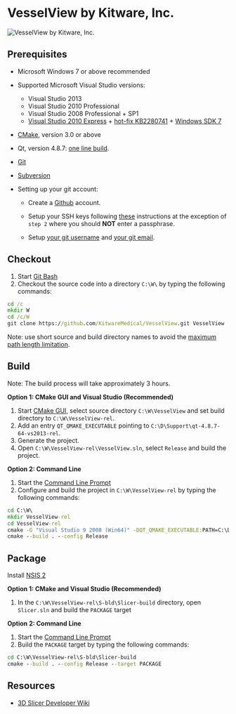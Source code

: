 VesselView by Kitware, Inc.
==========================

![VesselView by Kitware, Inc.](https://raw.githubusercontent.com/KitwareMedical/VesselView/master/Applications/App/Resources/Images/SplashScreen.png)

Prerequisites
-------------

* Microsoft Windows 7 or above recommended

* Supported Microsoft Visual Studio versions:
    * Visual Studio 2013
    * Visual Studio 2010 Professional
    * Visual Studio 2008 Professional + SP1
    * [Visual Studio 2010 Express](http://www.visualstudio.com/downloads/download-visual-studio-vs#d-2010-express) + [hot-fix KB2280741](http://archive.msdn.microsoft.com/KB2280741) + [Windows SDK 7](http://www.microsoft.com/en-us/download/details.aspx?displaylang=en&id=8279)

* [CMake](http://cmake.org/cmake/resources/software.html), version 3.0 or above

* Qt, version 4.8.7: [one line build](https://github.com/jcfr/qt-easy-build).

* [Git](http://git-scm.com/downloads)

* [Subversion](http://www.sliksvn.com/en/download)

* Setting up your git account:

    * Create a [Github](https://github.com) account.

    * Setup your SSH keys following [these](https://help.github.com/articles/generating-ssh-keys) instructions at the
    exception of `step 2` where you should __NOT__ enter a passphrase.

    * Setup [your git username](https://help.github.com/articles/setting-your-username-in-git) and [your git email](https://help.github.com/articles/setting-your-email-in-git).

Checkout
--------

1. Start [Git Bash](https://help.github.com/articles/set-up-git#need-a-quick-lesson-about-terminalterminalgit-bashthe-command-line)
2. Checkout the source code into a directory `C:\W\` by typing the following commands:

```bat
cd /c
mkdir W
cd /c/W
git clone https://github.com/KitwareMedical/VesselView.git VesselView
```

Note: use short source and build directory names to avoid the [maximum path length limitation](http://msdn.microsoft.com/en-us/library/windows/desktop/aa365247%28v=vs.85%29.aspx#maxpath).

Build
-----
Note: The build process will take approximately 3 hours.

<b>Option 1: CMake GUI and Visual Studio (Recommended)</b>

1. Start [CMake GUI](https://cmake.org/runningcmake/), select source directory `C:\W\VesselView` and set build directory to `C:\W\VesselView-rel`.
2. Add an entry `QT_QMAKE_EXECUTABLE` pointing to `C:\D\Support\qt-4.8.7-64-vs2013-rel`.
2. Generate the project.
3. Open `C:\W\VesselView-rel\VesselView.sln`, select `Release` and build the project.

<b>Option 2: Command Line</b>

1. Start the [Command Line Prompt](http://windows.microsoft.com/en-us/windows/command-prompt-faq)
2. Configure and build the project in `C:\W\VesselView-rel` by typing the following commands:

```bat
cd C:\W\
mkdir VesselView-rel
cd VesselView-rel
cmake -G "Visual Studio 9 2008 (Win64)" -DQT_QMAKE_EXECUTABLE:PATH=C:\D\Support\qt-4.8.7-64-vs2013-rel\bin\qmake.exe ..\VesselView
cmake --build . --config Release
```

Package
-------

Install [NSIS 2](http://sourceforge.net/projects/nsis/files/)

<b>Option 1: CMake and Visual Studio (Recommended)</b>

1. In the `C:\W\VesselView-rel\S-bld\Slicer-build` directory, open `Slicer.sln` and build the `PACKAGE` target

<b>Option 2: Command Line</b>

1. Start the [Command Line Prompt](http://windows.microsoft.com/en-us/windows/command-prompt-faq)
2. Build the `PACKAGE` target by typing the following commands:

```bat
cd C:\W\VesselView-rel\S-bld\Slicer-build
cmake --build . --config Release --target PACKAGE
```

Resources
---------
* [3D Slicer Developer Wiki](http://wiki.slicer.org/slicerWiki/index.php/Documentation/Nightly/Developers)
